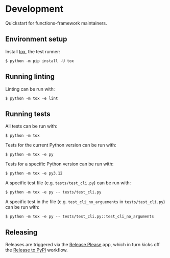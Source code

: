 # Development

Quickstart for functions-framework maintainers.

## Environment setup

Install [tox](https://pypi.org/p/tox), the test runner:

```
$ python -m pip install -U tox
```

## Running linting

Linting can be run with:

```
$ python -m tox -e lint
```

## Running tests

All tests can be run with:

```
$ python -m tox
```

Tests for the current Python version can be run with:

```
$ python -m tox -e py
```

Tests for a specific Python version can be run with:

```
$ python -m tox -e py3.12
```

A specific test file (e.g. `tests/test_cli.py`) can be run with:

```
$ python -m tox -e py -- tests/test_cli.py
```

A specific test in the file (e.g. `test_cli_no_arguements` in `tests/test_cli.py`) can be run with:

```
$ python -m tox -e py -- tests/test_cli.py::test_cli_no_arguments
```

## Releasing

Releases are triggered via the [Release Please](https://github.com/apps/release-please) app, which in turn kicks off the [Release to PyPI](https://github.com/GoogleCloudPlatform/functions-framework-python/blob/main/.github/workflows/release.yml) workflow.
